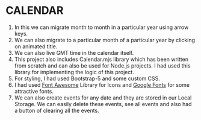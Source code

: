 # CALENDAR
1. In this we can migrate month to month in a particular year using arrow keys.
2. We can also migrate to a particular month of a particular year by clicking on animated title.
3. We can also live GMT time in the calendar itself.
4. This project also includes Calendar.mjs library which has been written from scratch and can also be used for Node.js projects. I had used this library for implementing the logic of this project. 
5. For styling, I had used Bootstrap-5 and some custom CSS.
6. I had used [Font Awesome](https://fontawesome.com/) Library for Icons and [Google Fonts](https://fonts.google.com/) for some attractive fonts.
7. We can also create events for any date and they are stored in our Local Storage. We can easily delete these events, see all events and also had a button of clearing all the events.